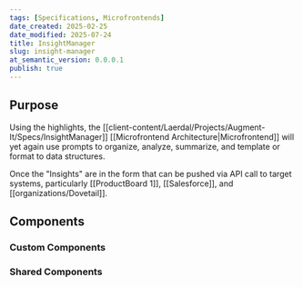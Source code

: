 ```yaml
---
tags: [Specifications, Microfrontends]
date_created: 2025-02-25
date_modified: 2025-07-24
title: InsightManager
slug: insight-manager
at_semantic_version: 0.0.0.1
publish: true
---
```



## Purpose
Using the highlights, the [[client-content/Laerdal/Projects/Augment-It/Specs/InsightManager]] [[Microfrontend Architecture|Microfrontend]] will yet again use prompts to organize, analyze, summarize, and template or format to data structures.

Once the "Insights" are in the form that can be pushed via API call to target systems, particularly [[ProductBoard 1]], [[Salesforce]], and [[organizations/Dovetail]].
## Components

### Custom Components

### Shared Components
